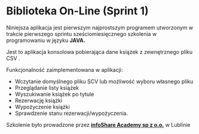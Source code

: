 # Biblioteka On-Line (Sprint 1) 

Niniejsza aplikacja jest pierwszym najprostszym programem utworzonym w trakcie pierwszego sprintu  sześciomiesięcznego  szkolenia w programowaniu w języku **JAVA.**

Jest to aplikacja konsolowa pobierająca dane książek z zewnętrznego pliku CSV .

Funkcjonalność zaimplementowana w aplikacji:
 - Wczytanie domyślnego pliku SCV lub możliwość wyboru własnego pliku
 - Przeglądanie listy książek
 - Wyszukiwanie książek po tytule
 - Rezerwację książki
 - Wypożyczenie książki
 - Sprawdzenie stanu rezerwacji/wypożyczenia.

Szkolenie było prowadzone przez **[infoShare Academy sp z o.o.](https://infoshareacademy.com/)** w Lublinie
